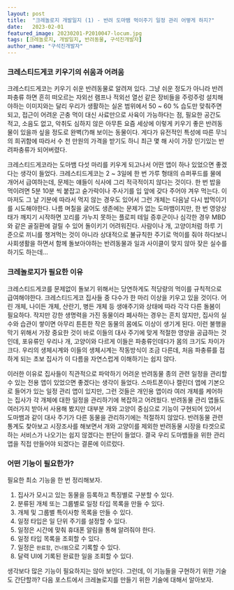 ```yaml
---
layout: post
title:  "크레놀로지 개발일지 (1) - 반려 도마뱀 먹이주기 일정 관리 어떻게 하지?"
date:   2023-02-01
featured_image: 20230201-P2010047-locum.jpg
tags: [크레놀로지, 개발일지, 반려동물, 구석진개발자]
author_name: "구석진개발자"
---
```


### 크레스티드게코 키우기의 쉬움과 어려움

크레스티드게코는 키우기 쉬운 반려동물로 알려져 있다. 그냥 쉬운 정도가 아니라 반려 파충류 하면 흔히 떠오르는 자외선 램프나 적외선 열선 같은 장비들을 주렁주렁 설치해야하는 이미지와는 달리 우리가 생활하는 실온 범위에서 50 ~ 60 % 습도만 맞춰주면 되고, 접근이 어려운 곤충 먹이 대신 사료만으로 사육이 가능하다는 점, 필요한 공간도 적고, 소음도 없고, 악취도 심하지 않은 아무튼 요즘 세상에 이렇게 키우기 좋은 반려동물이 있을까 싶을 정도로 완벽(?)해 보이는 동물이다. 게다가 유전적인 특성에 따른 무늬의 희귀함에 따라서 수 천 만원의 가격을 받기도 하니 최근 몇 해 사이 가장 인기있는 반려파충류가 되어버렸다. 

<!--more-->

크레스티드게코라는 도마뱀 다섯 마리를 키우게 되고나서 어떤 앱이 하나 있었으면 좋겠다는 생각이 들었다. 크레스티드게코는 2 ~ 3일에 한 번 가루 형태의 슈퍼푸드를 물에 개어서 급여하는데, 문제는 얘들이 식사에 그리 적극적이지 않다는 것이다. 한 번 밥을 먹이려면 5분 10분 씩 붙잡고 숟가락이나 주사기를 입 앞에 갖다 주어야 겨우 먹는다. 이 마저도 그 날 기분에 따라서 먹지 않는 경우도 있어서 그런 개체는 다음날 다시 밥먹이기를 시도해야한다. 나름 며칠을 굶어도 생존에는 문제가 없는 도마뱀이지만, 한 번 영양상태가 깨지기 시작하면 꼬리를 가누지 못하는 플로피 테일 증후군이나 심각한 경우 MBD와 같은 골질환에 걸릴 수 있어 돌이키기 어려워진다. 사람이나 개, 고양이처럼 하루 기준으로 끼니를 챙겨먹는 것이 아니라 상대적으로 불규칙한 주기로 먹이를 줘야 하다보니 사회생활을 하면서 함께 돌보아야하는 반려동물과 일과 사이클이 맞지 않아 잦은 실수를 하기도 하는데...

### 크레놀로지가 필요한 이유

크레스티드게코를 문제없이 돌보기 위해서는 당연하게도 적당량의 먹이를 규칙적으로 급여해야한다. 크레스티드게코 집사들 중 다수가 한 마리 이상을 키우고 있을 것이다. 어린 개체, 나이든 개체, 산란기, 병든 개체 등 생애주기와 상태에 따라 각각 다른 돌봄이 필요하다. 작지만 강한 생명력을 가진 동물이라 폐사하는 경우는 흔치 않지만, 집사의 실수와 습관이 쌓이면 아무리 튼튼한 작은 동물의 몸에도 이상이 생기게 된다. 이런 불행을 막기 위해서 가장 중요한 것이 바로 이들의 대사 주기에 맞게 적절한 영양을 공급하는 것인데, 포유류인 우리나 개, 고양이와 다르게 이들은 파충류인데다가 몸의 크기도 차이가 크다. 우리의 생체시계와 이들의 생체시계는 작동방식이 조금 다른데, 처음 파충류를 접하게 되는 초보 집사가 이 다름을 자연스럽게 이해하기는 쉽지 않다. 

이러한 이유로 집사들이 직관적으로 파악하기 어려운 반려동물 종의 관련 일정을 관리할 수 있는 전용 앱이 있었으면 좋겠다는 생각이 들었다. 스마트폰이나 캘린더 앱에 기본으로 들어가 있는 일정 관리 앱이 있지만, 그런 것들은 개인용 앱이라 여러 개체를 케어하는 집사가 각 개체에 대한 일정을 관리하기에 복잡하고 어려웠다. 반려동물 관리 앱들도 여러가지 받아서 사용해 봤지만 대부분 개와 고양이 중심으로 기능이 구현되어 있어서 도마뱀과 같이 대사 주기가 다른 동물을 관리하기에는 적절하지 않았다. 반려동물 관련 통계도 찾아보고 시장조사를 해보면서 개와 고양이를 제외한 반려동물 시장을 타겟으로 하는 서비스가 나오기는 쉽지 않겠다는 판단이 들었다. 결국 우리 도마뱀들을 위한 관리 앱을 직접 만들어야 되겠다는 결론에 이르렀다. 

### 어떤 기능이 필요한가?

필요한 최소 기능을 한 번 정리해보자.

1. 집사가 모시고 있는 동물을 등록하고 특징별로 구분할 수 있다. 
1. 분류된 개체 또는 그룹별로 일정 타입 목록을 만들 수 있다.
1. 개체 및 그룹별 특이사항 목록을 만들 수 있다.
1. 일정 타입은 일 단위 주기를 설정할 수 있다.
1. 일정은 시간에 맞춰 휴대폰 알림을 통해 알려줘야 한다.
1. 일정 타입 목록을 조회할 수 있다.
1. 일정은 `완료함`, `건너뜀`으로 기록할 수 있다.
1. 달력 UI에 기록된 완료한 일을 조회할 수 있다.

생각보다 많은 기능이 필요하지는 않아 보인다. 그런데, 이 기능들을 구현하기 위한 기술도 간단할까? 다음 포스트에서 크레놀로지를 만들기 위한 기술에 대해서 알아보자.
